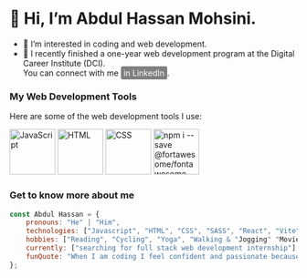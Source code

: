 # 👋 Hi, I’m Abdul Hassan Mohsini. 
  
- 👀 I’m interested in coding and web development.
- 🌱 I recently finished a one-year web development program at the Digital Career Institute (DCI).<br>You can connect with me <a href="https://www.linkedin.com/in/abdul-hassan" style="background-color: gray; color: white; padding: 3px 5px; border-radius: 3px; text-decoration: none;">in LinkedIn</a>.

### My Web Development Tools

Here are some of the web development tools I use:

<img src="https://example.com/icons/javascript.png" alt="JavaScript" width="80" height="80">
<img src="https://example.com/icons/html.png" alt="HTML" width="80" height="80">
<img src="https://example.com/icons/css.png" alt="CSS" width="80" height="80">
<img src="https://example.com/icons/react.png" alt="npm i --save @fortawesome/fontawesome-svg-core" width="80" height="80">



###  Get to know more about me
```javaScript
const Abdul Hassan = {
    pronouns: "He" | "Him",
    technologies: ["Javascript", "HTML", "CSS", "SASS", "React", "Vite", "Express"],
    hobbies: ["Reading", "Cycling", "Yoga", "Walking & "Jogging" "Movies"],
    currently: ["searching for full stack web development internship"]
    funQuote: "When I am coding I feel confident and passionate because I know, today I am better than yesterday."
};


